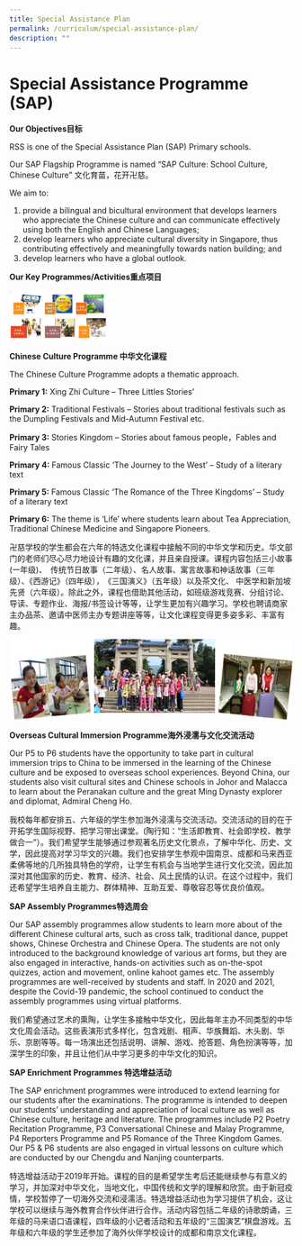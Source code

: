 ```yaml
---
title: Special Assistance Plan
permalink: /curriculum/special-assistance-plan/
description: ""
---
```

# Special Assistance Programme (SAP)

**Our Objectives目标**

RSS is one of the Special Assistance Plan (SAP) Primary schools.

Our SAP Flagship Programme is named “SAP Culture: School Culture, Chinese Culture” 文化育苗，花开卍慈。

We aim to:

1. provide a bilingual and bicultural environment that develops learners who appreciate the Chinese culture and can communicate effectively using both the English and Chinese Languages;
2. develop learners who appreciate cultural diversity in Singapore, thus contributing effectively and meaningfully towards nation building; and
3. develop learners who have a global outlook.

**Our Key Programmes/Activities重点项目**

<img src="/images/Chinese%20Culture%20Programme.png" 
     style="width:35%">

**Chinese Culture Programme 中华文化课程**

The Chinese Culture Programme adopts a thematic approach.

**Primary 1:**
Xing Zhi Culture – Three Littles Stories’

**Primary 2:**
Traditional Festivals – Stories about traditional festivals such as the Dumpling Festivals and Mid-Autumn Festival etc.

**Primary 3:**
Stories Kingdom – Stories about famous people，Fables and Fairy Tales

**Primary 4:**
Famous Classic ‘The Journey to the West’ – Study of a literary text

**Primary 5:**
Famous Classic ‘The Romance of the Three Kingdoms’ – Study of a literary text

**Primary 6:**
The theme is ‘Life’ where students learn about Tea Appreciation, Traditional Chinese Medicine and Singapore Pioneers.

卍慈学校的学生都会在六年的特选文化课程中接触不同的中华文学和历史。华文部门的老师们尽心尽力地设计有趣的文化课，并且亲自授课。课程内容包括三小故事(一年级)、　传统节日故事（二年级）、名人故事、寓言故事和神话故事（三年级）、《西游记》（四年级），　《三国演义》（五年级）以及茶文化、 中医学和新加坡先贤（六年级）。除此之外，课程也借助其他活动，如班级游戏竞赛、分组讨论、导读、专题作业、海报/书签设计等等，让学生更加有兴趣学习。学校也聘请商家主办品茶、邀请中医师主办专题讲座等等，让文化课程变得更多姿多彩、丰富有趣。

 
![](/images/Overseas%20Cultural%20Immersion%20Programme.png)


**Overseas Cultural Immersion Programme海外浸濡与文化交流活动**

Our P5 to P6 students have the opportunity to take part in cultural immersion trips to China to be immersed in the learning of the Chinese culture and be exposed to overseas school experiences. Beyond China, our students also visit cultural sites and Chinese schools in Johor and Malacca to learn about the Peranakan culture and the great Ming Dynasty explorer and diplomat, Admiral Cheng Ho.

我校每年都安排五、六年级的学生参加海外浸濡与交流活动。交流活动的目的在于开拓学生国际视野、把学习带出课堂。(陶行知：“生活即教育、社会即学校、教学 做合一”）。我们希望学生能够通过参观著名历史文化景点，了解中华化、历史、文学，因此提高对学习华文的兴趣。我们也安排学生参观中国南京、成都和马来西亚柔佛等地的几所独具特色的学府，让学生有机会与当地学生进行文化交流，因此加深对其他国家的历史、教育、经济、社会、风土民情的认识。在这个过程中，我们还希望学生培养自主能力、群体精神、互助互爱、尊敬容忍等优良价值观。


**SAP Assembly Programmes特选周会**

Our SAP assembly programmes allow students to learn more about of the different Chinese cultural arts, such as cross talk, traditional dance, puppet shows, Chinese Orchestra and Chinese Opera. The students are not only introduced to the background knowledge of various art forms, but they are also engaged in interactive, hands-on activities such as on-the-spot quizzes, action and movement, online kahoot games etc. The assembly programmes are well-received by students and staff. In 2020 and 2021, despite the Covid-19 pandemic, the school continued to conduct the assembly programmes using virtual platforms.

我们希望通过艺术的熏陶，让学生多接触中华文化，因此每年主办不同类型的中华文化周会活动。这些表演形式多样化，包含戏剧、相声、华族舞蹈、木头剧、华乐、京剧等等。每一场演出还包括说明、讲解、游戏、抢答题、角色扮演等等，加深学生的印象，并且让他们从中学习更多的中华文化的知识。


**SAP Enrichment Programmes 特选增益活动**

The SAP enrichment programmes were introduced to extend learning for our students after the examinations. The programme is intended to deepen our students’ understanding and appreciation of local culture as well as Chinese culture, heritage and literature. The programmes include P2 Poetry Recitation Programme, P3 Conversational Chinese and Malay Programme, P4 Reporters Programme and P5 Romance of the Three Kingdom Games. Our P5 & P6 students are also engaged in virtual lessons on culture which are conducted by our Chengdu and Nanjing counterparts.

特选增益活动于2019年开始。课程的目的是希望学生考后还能继续参与有意义的学习，并加深对中华文化，当地文化，中国传统和文学的理解和欣赏。由于新冠疫情，学校暂停了一切海外交流和浸濡活。特选增益活动也为学习提供了机会，这让学校可以继续与海外教育合作伙伴进行合作。活动内容包括二年级的诗歌朗诵，三年级的马来语口语课程，四年级的小记者活动和五年级的“三国演艺”棋盘游戏。五年级和六年级的学生还参加了海外伙伴学校设计的成都和南京文化课程。